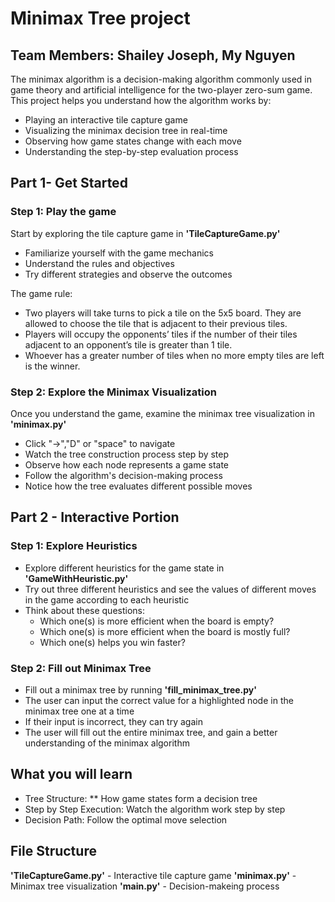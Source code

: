 # Minimax Tree project
## Team Members: Shailey Joseph, My Nguyen
The minimax algorithm is a decision-making algorithm commonly used in game theory and artificial intelligence for the two-player zero-sum game. This project helps you understand how the algorithm works by:
- Playing an interactive tile capture game
- Visualizing the minimax decision tree in real-time
- Observing how game states change with each move
- Understanding the step-by-step evaluation process

## Part 1- Get Started
  ### Step 1: Play the game
  Start by exploring the tile capture game in **'TileCaptureGame.py'**
  - Familiarize yourself with the game mechanics
  - Understand the rules and objectives
  - Try different strategies and observe the outcomes

  The game rule:
  - Two players will take turns to pick a tile on the 5x5 board. They are allowed to choose the tile that is adjacent to their previous tiles.
  - Players will occupy the opponents’ tiles if the number of their tiles adjacent to an opponent’s tile is greater than 1 tile.
  - Whoever has a greater number of tiles when no more empty tiles are left is the winner.
  
  ### Step 2: Explore the Minimax Visualization
  Once you understand the game, examine the minimax tree visualization in **'minimax.py'** 
  - Click "->","D" or "space" to navigate
  - Watch the tree construction process step by step
  - Observe how each node represents a game state
  - Follow the algorithm's decision-making process
  - Notice how the tree evaluates different possible moves

## Part 2 - Interactive Portion
  ### Step 1: Explore Heuristics
  - Explore different heuristics for the game state in **'GameWithHeuristic.py'**
  - Try out three different heuristics and see the values of different moves in the game according to each heuristic
  - Think about these questions:
    - Which one(s) is more efficient when the board is empty?
    - Which one(s) is more efficient when the board is mostly full?
    - Which one(s) helps you win faster?

  ### Step 2: Fill out Minimax Tree
  - Fill out a minimax tree by running **'fill_minimax_tree.py'**
  - The user can input the correct value for a highlighted node in the minimax tree one at a time
  - If their input is incorrect, they can try again
  - The user will fill out the entire minimax tree, and gain a better understanding of the minimax algorithm

## What you will learn
- Tree Structure: ** How game states form a decision tree
- Step by Step Execution: Watch the algorithm work step by step
- Decision Path: Follow the optimal move selection

## File Structure
**'TileCaptureGame.py'** - Interactive tile capture game
**'minimax.py'** - Minimax tree visualization
**'main.py'** - Decision-makeing process 




